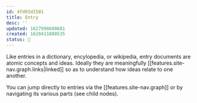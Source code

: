 ```yaml
---
id: 4fd03d1501
title: Entry
desc: ''
updated: 1627998680681
created: 1620411880535
status: 🎋
---
```


Like entries in a dictionary, encylopedia, or wikipedia, entry documents are atomic concepts and ideas. Ideally they are meaningfully [[features.site-nav.graph.links|linked]] so as to understand how ideas relate to one another.

You can jump directly to entries via the [[features.site-nav.graph]] or by navigating its various parts (see child nodes).
